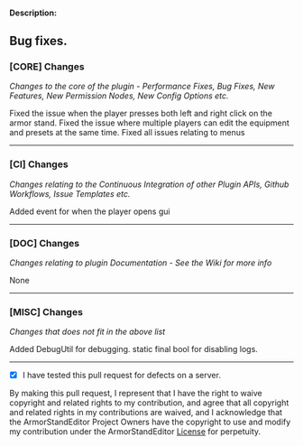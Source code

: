 <!--- Welcome! It looks like you're opening a pull request for the ArmorStandEditor project, we think that's great. This form is pre-populated with a Contributor License Agreement, which is required if you want to contribute your code. It is there to protect your copyright over the code but also to protect ArmorStandEditor, making your code available to us to use indefinitely. --->
#### Description:
<!--- Describe your Pull Request's purpose here please. --->
Bug fixes.
----
### [CORE] Changes
*Changes to the core of the plugin - Performance Fixes, Bug Fixes, New Features, New Permission Nodes, New Config Options etc.* 
<!---- List your changes under this in a bullet point list --->
Fixed the issue when the player presses both left and right click on the armor stand.
Fixed the issue where multiple players can edit the equipment and presets at the same time.
Fixed all issues relating to menus


----
### [CI] Changes
*Changes relating to the Continuous Integration of other Plugin APIs, Github Workflows, Issue Templates etc.*
<!---- List your changes under this in a bullet point list --->
Added event for when the player opens gui

----
### [DOC] Changes
*Changes relating to plugin Documentation - See the Wiki for more info*
<!---- List your changes under this in a bullet point list --->

None

----
### [MISC] Changes
*Changes that does not fit in the above list*
<!---- List your changes under this in a bullet point list --->
Added DebugUtil for debugging. static final bool for disabling logs.

____
- [X] I have tested this pull request for defects on a server.
<!--- Place x between [ ] if you have tested this code on a server. --->

By making this pull request, I represent that I have the right to waive copyright and related rights to my contribution, and agree that all copyright and related rights in my contributions are waived, and I acknowledge that the ArmorStandEditor Project Owners have the copyright to use and modify my contribution under the ArmorStandEditor [License](https://github.com/Wolfieheart/ArmorStandEditor/blob/master/LICENSE.md) for perpetuity.
